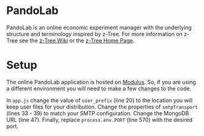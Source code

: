 # PandoLab 
PandoLab is an online economic experiment manager with the underlying structure and terminology inspired by z-Tree. For more information on z-Tree see the [z-Tree Wiki](https://www.uzh.ch/iew/ztree/ssl-dir/wiki/) or the [z-Tree Home Page](http://www.iew.uzh.ch/ztree/).

# Setup
The online PandoLab application is hosted on [Modulus](https://modulus.io/). So, if you are using a different environment you will need to make a few changes to the code.

In `app.js` change the value of `user_prefix` (line 20) to the location you will keep user files for your distribution. Change the properties of `smtpTransport` (lines 33 - 39) to match your SMTP configuration. Change the MongoDB URL (line 47). Finally, replace `process.env.PORT` (line 570) with the desired port.
